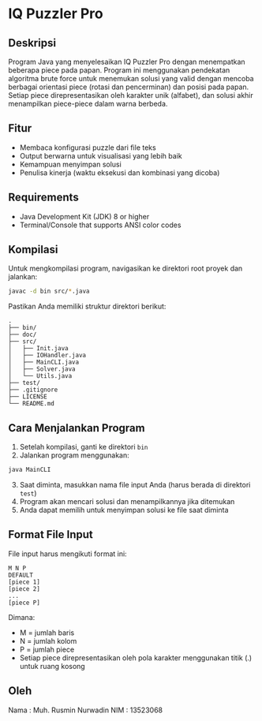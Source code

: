 # IQ Puzzler Pro

## Deskripsi
Program Java yang menyelesaikan IQ Puzzler Pro dengan menempatkan beberapa piece pada papan. Program ini menggunakan pendekatan algoritma brute force untuk menemukan solusi yang valid dengan mencoba berbagai orientasi piece (rotasi dan pencerminan) dan posisi pada papan. Setiap piece direpresentasikan oleh karakter unik (alfabet), dan solusi akhir menampilkan piece-piece dalam warna berbeda.

## Fitur
- Membaca konfigurasi puzzle dari file teks
- Output berwarna untuk visualisasi yang lebih baik
- Kemampuan menyimpan solusi
- Penulisa kinerja (waktu eksekusi dan kombinasi yang dicoba)

## Requirements
- Java Development Kit (JDK) 8 or higher
- Terminal/Console that supports ANSI color codes

## Kompilasi
Untuk mengkompilasi program, navigasikan ke direktori root proyek dan jalankan:

```bash
javac -d bin src/*.java
```

Pastikan Anda memiliki struktur direktori berikut:
```
.
├── bin/
├── doc/
├── src/
│   ├── Init.java
│   ├── IOHandler.java
│   ├── MainCLI.java
│   ├── Solver.java
│   └── Utils.java
├── test/
├── .gitignore
├── LICENSE
└── README.md
```

## Cara Menjalankan Program

1. Setelah kompilasi, ganti ke direktori `bin`
2. Jalankan program menggunakan:
```bash
java MainCLI
```
3. Saat diminta, masukkan nama file input Anda (harus berada di direktori `test`)
4. Program akan mencari solusi dan menampilkannya jika ditemukan
5. Anda dapat memilih untuk menyimpan solusi ke file saat diminta

## Format File Input
File input harus mengikuti format ini:
```
M N P
DEFAULT
[piece 1]
[piece 2]
...
[piece P]
```
Dimana:
- M = jumlah baris
- N = jumlah kolom
- P = jumlah piece
- Setiap piece direpresentasikan oleh pola karakter menggunakan titik (.) untuk ruang kosong

## Oleh
Nama : Muh. Rusmin Nurwadin
NIM  : 13523068
